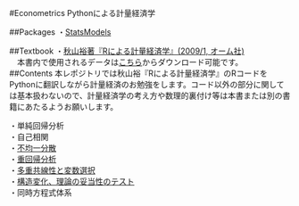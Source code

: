 #Econometrics
Pythonによる計量経済学  

##Packages
・[StatsModels](https://github.com/statsmodels/statsmodels)

##Textbook
・[秋山裕著『Rによる計量経済学』(2009/1, オーム社)](http://www.amazon.co.jp/R%E3%81%AB%E3%82%88%E3%82%8B%E8%A8%88%E9%87%8F%E7%B5%8C%E6%B8%88%E5%AD%A6-%E7%A7%8B%E5%B1%B1-%E8%A3%95/dp/4274067483/ref=sr_1_2?ie=UTF8&qid=1429458038&sr=8-2&keywords=R%E3%81%AB%E3%82%88%E3%82%8B%E8%A8%88%E9%87%8F%E7%B5%8C%E6%B8%88)  
　本書内で使用されるデータは[こちら](http://www.ohmsha.co.jp/data/link/978-4-274-06748-8/)からダウンロード可能です。  
##Contents
本レポジトリでは秋山裕『Rによる計量経済学』のRコードをPythonに翻訳しながら計量経済のお勉強をします。コード以外の部分に関しては基本扱わないので、計量経済学の考え方や数理的裏付け等は本書または別の書籍にあたるようお願いします。  

・単純回帰分析  
・自己相関  
・[不均一分散](http://nbviewer.ipython.org/github/ogaway/Econometrics/blob/master/Heteroscedasticity.ipynb)  
・[重回帰分析](http://nbviewer.ipython.org/github/ogaway/Econometrics/blob/master/MultipleRegression.ipynb)  
・[多重共線性と変数選択](http://nbviewer.ipython.org/github/ogaway/Econometrics/blob/master/MultiCollinearity.ipynb)  
・[構造変化、理論の妥当性のテスト](http://nbviewer.ipython.org/github/ogaway/Econometrics/blob/master/Dummy.ipynb)  
・同時方程式体系  

